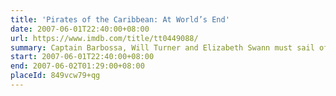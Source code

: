 ```yaml
---
title: 'Pirates of the Caribbean: At World’s End'
date: 2007-06-01T22:40:00+08:00
url: https://www.imdb.com/title/tt0449088/
summary: Captain Barbossa, Will Turner and Elizabeth Swann must sail off the edge of the map, navigate treachery and betrayal, find Jack Sparrow, and make their final alliances for one last decisive battle.
start: 2007-06-01T22:40:00+08:00
end: 2007-06-02T01:29:00+08:00
placeId: 849vcw79+qg
---
```

